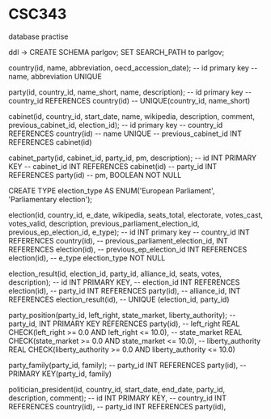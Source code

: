 # CSC343
database practise

ddl -> CREATE SCHEMA parlgov;
       SET SEARCH_PATH to parlgov;


country(id, name, abbreviation, oecd_accession_date);
    -- id primary key
    -- name, abbreviation UNIQUE


party(id, country_id, name_short, name, description);
    -- id primary key
    -- country_id REFERENCES country(id)
    -- UNIQUE(country_id, name_short)

cabinet(id, country_id, start_date, name, wikipedia, description, comment, previous_cabinet_id, election_id);
    -- id primary key
    -- country_id REFERENCES country(id)
    -- name UNIQUE
    -- previous_cabinet_id INT REFERENCES cabinet(id)

cabinet_party(id, cabinet_id, party_id, pm, description);
    -- id INT PRIMARY KEY
    -- cabinet_id INT REFERENCES cabinet(id)
    -- party_id INT REFERENCES party(id)
    -- pm,  BOOLEAN NOT NULL

CREATE TYPE election_type AS ENUM('European Parliament', 'Parliamentary election');

election(id, country_id, e_date, wikipedia, seats_total, electorate, votes_cast, votes_valid, 
                       description, previous_parliament_election_id, previous_ep_election_id, e_type);
    -- id INT primary key
    -- country_id INT REFERENCES country(id),
    -- previous_parliament_election_id, INT REFERENCES election(id),
    -- previous_ep_election_id INT REFERENCES election(id),
    -- e_type election_type NOT NULL 

election_result(id, election_id, party_id, alliance_id, seats, votes, description);
    -- id INT PRIMARY KEY,
    -- election_id INT REFERENCES election(id),
    -- party_id INT REFERENCES party(id),
    -- alliance_id,  INT REFERENCES election_result(id),
    -- UNIQUE (election_id, party_id)

party_position(party_id, left_right, state_market, liberty_authority);
    -- party_id,  INT PRIMARY KEY REFERENCES party(id),
    -- left_right REAL CHECK(left_right >= 0.0 AND left_right <= 10.0),
    -- state_market REAL CHECK(state_market >= 0.0 AND state_market <= 10.0),
    -- liberty_authority REAL CHECK(liberty_authority >= 0.0 AND liberty_authority <= 10.0)

party_family(party_id, family);
    -- party_id INT REFERENCES party(id),
    -- PRIMARY KEY(party_id, family)

politician_president(id, country_id, start_date, end_date, party_id, description, comment);
    -- id INT PRIMARY KEY,
    -- country_id INT REFERENCES country(id),
    -- party_id INT REFERENCES party(id),


